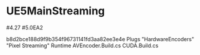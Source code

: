 # UE5MainStreaming

#4.27
#5.0EA2

b8d2bce188d9f9b354f96731141fd3aa82ee3e4e
Plugs
"HardwareEncoders"
"Pixel Streaming"
Runtime
AVEncoder.Build.cs
CUDA.Build.cs
